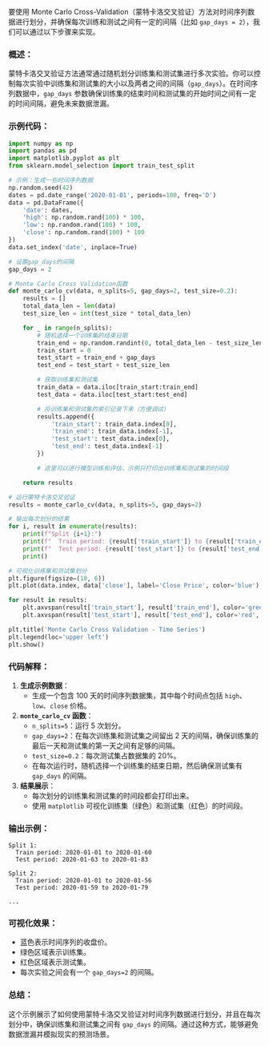 要使用 Monte Carlo Cross-Validation（蒙特卡洛交叉验证）方法对时间序列数据进行划分，并确保每次训练和测试之间有一定的间隔（比如 `gap_days = 2`），我们可以通过以下步骤来实现。

### 概述：

蒙特卡洛交叉验证方法通常通过随机划分训练集和测试集进行多次实验。你可以控制每次实验中训练集和测试集的大小以及两者之间的间隔（`gap_days`）。在时间序列数据中，`gap_days` 参数确保训练集的结束时间和测试集的开始时间之间有一定的时间间隔，避免未来数据泄漏。

### 示例代码：

```python
import numpy as np
import pandas as pd
import matplotlib.pyplot as plt
from sklearn.model_selection import train_test_split

# 示例：生成一些时间序列数据
np.random.seed(42)
dates = pd.date_range('2020-01-01', periods=100, freq='D')
data = pd.DataFrame({
    'date': dates,
    'high': np.random.rand(100) * 100,
    'low': np.random.rand(100) * 100,
    'close': np.random.rand(100) * 100
})
data.set_index('date', inplace=True)

# 设置gap_days的间隔
gap_days = 2

# Monte Carlo Cross Validation函数
def monte_carlo_cv(data, n_splits=5, gap_days=2, test_size=0.2):
    results = []
    total_data_len = len(data)
    test_size_len = int(test_size * total_data_len)

    for _ in range(n_splits):
        # 随机选择一个训练集的结束日期
        train_end = np.random.randint(0, total_data_len - test_size_len - gap_days)
        train_start = 0
        test_start = train_end + gap_days
        test_end = test_start + test_size_len

        # 获取训练集和测试集
        train_data = data.iloc[train_start:train_end]
        test_data = data.iloc[test_start:test_end]

        # 将训练集和测试集的索引记录下来（方便调试）
        results.append({
            'train_start': train_data.index[0],
            'train_end': train_data.index[-1],
            'test_start': test_data.index[0],
            'test_end': test_data.index[-1]
        })

        # 这里可以进行模型训练和评估，示例只打印出训练集和测试集的时间段

    return results

# 运行蒙特卡洛交叉验证
results = monte_carlo_cv(data, n_splits=5, gap_days=2)

# 输出每次划分的结果
for i, result in enumerate(results):
    print(f"Split {i+1}:")
    print(f"  Train period: {result['train_start']} to {result['train_end']}")
    print(f"  Test period: {result['test_start']} to {result['test_end']}")
    print()

# 可视化训练集和测试集划分
plt.figure(figsize=(10, 6))
plt.plot(data.index, data['close'], label='Close Price', color='blue')

for result in results:
    plt.axvspan(result['train_start'], result['train_end'], color='green', alpha=0.3, label='Train Set')
    plt.axvspan(result['test_start'], result['test_end'], color='red', alpha=0.3, label='Test Set')

plt.title('Monte Carlo Cross Validation - Time Series')
plt.legend(loc='upper left')
plt.show()
```

### 代码解释：

1.  **生成示例数据**：
    -   生成一个包含 100 天的时间序列数据集，其中每个时间点包括 `high`、`low`、`close` 价格。
2.  **`monte_carlo_cv` 函数**：
    -   `n_splits=5`：运行 5 次划分。
    -   `gap_days=2`：在每次训练集和测试集之间留出 2 天的间隔，确保训练集的最后一天和测试集的第一天之间有足够的间隔。
    -   `test_size=0.2`：每次测试集占数据集的 20%。
    -   在每次运行时，随机选择一个训练集的结束日期，然后确保测试集有 `gap_days` 的间隔。
3.  **结果展示**：
    -   每次划分的训练集和测试集的时间段都会打印出来。
    -   使用 `matplotlib` 可视化训练集（绿色）和测试集（红色）的时间段。

### 输出示例：

```
Split 1:
  Train period: 2020-01-01 to 2020-01-60
  Test period: 2020-01-63 to 2020-01-83

Split 2:
  Train period: 2020-01-01 to 2020-01-56
  Test period: 2020-01-59 to 2020-01-79

...
```

### 可视化效果：

-   蓝色表示时间序列的收盘价。
-   绿色区域表示训练集。
-   红色区域表示测试集。
-   每次实验之间会有一个 `gap_days=2` 的间隔。

### 总结：

这个示例展示了如何使用蒙特卡洛交叉验证对时间序列数据进行划分，并且在每次划分中，确保训练集和测试集之间有 `gap_days` 的间隔。通过这种方式，能够避免数据泄漏并模拟现实的预测场景。